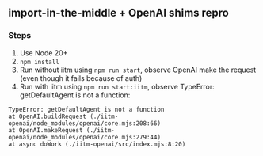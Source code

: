 ## import-in-the-middle + OpenAI shims repro

### Steps

1. Use Node 20+
2. `npm install`
3. Run without iitm using `npm run start`, observe OpenAI make the request (even though it fails because of auth)
4. Run with iitm using `npm run start:iitm`, observe TypeError: getDefaultAgent is not a function:

```
TypeError: getDefaultAgent is not a function
at OpenAI.buildRequest (./iitm-openai/node_modules/openai/core.mjs:208:66)
at OpenAI.makeRequest (./iitm-openai/node_modules/openai/core.mjs:279:44)
at async doWork (./iitm-openai/src/index.mjs:8:20)
```

